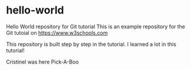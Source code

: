 # hello-world
Hello World repository for Git tutorial
This is an example repository for the Git tutoial on 
https://www.w3schools.com

This repository is built step by step in the tutorial.
I learned a lot in this tutorial!


Cristinel was here
Pick-A-Boo

